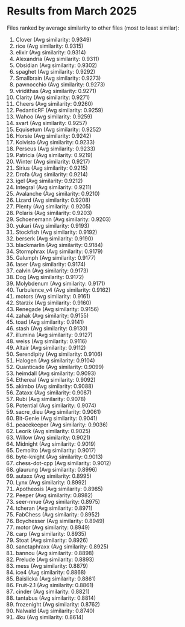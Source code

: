 # Results from March 2025

Files ranked by average similarity to other files (most to least similar):
1. Clover (Avg similarity: 0.9349)
2. rice (Avg similarity: 0.9315)
3. elixir (Avg similarity: 0.9314)
4. Alexandria (Avg similarity: 0.9311)
5. Obsidian (Avg similarity: 0.9302)
6. spaghet (Avg similarity: 0.9292)
7. Smallbrain (Avg similarity: 0.9273)
8. pawnocchio (Avg similarity: 0.9273)
9. viridithas (Avg similarity: 0.9271)
10. Clarity (Avg similarity: 0.9271)
11. Cheers (Avg similarity: 0.9260)
12. PedanticRF (Avg similarity: 0.9259)
13. Wahoo (Avg similarity: 0.9259)
14. svart (Avg similarity: 0.9257)
15. Equisetum (Avg similarity: 0.9252)
16. Horsie (Avg similarity: 0.9242)
17. Koivisto (Avg similarity: 0.9233)
18. Perseus (Avg similarity: 0.9233)
19. Patricia (Avg similarity: 0.9219)
20. Winter (Avg similarity: 0.9217)
21. Sirius (Avg similarity: 0.9215)
22. Drofa (Avg similarity: 0.9214)
23. igel (Avg similarity: 0.9212)
24. Integral (Avg similarity: 0.9211)
25. Avalanche (Avg similarity: 0.9210)
26. Lizard (Avg similarity: 0.9208)
27. Plenty (Avg similarity: 0.9205)
28. Polaris (Avg similarity: 0.9203)
29. Schoenemann (Avg similarity: 0.9203)
30. yukari (Avg similarity: 0.9193)
31. Stockfish (Avg similarity: 0.9192)
32. berserk (Avg similarity: 0.9190)
33. blackmarlin (Avg similarity: 0.9184)
34. Stormphrax (Avg similarity: 0.9179)
35. Galumph (Avg similarity: 0.9177)
36. laser (Avg similarity: 0.9174)
37. calvin (Avg similarity: 0.9173)
38. Dog (Avg similarity: 0.9172)
39. Molybdenum (Avg similarity: 0.9171)
40. Turbulence_v4 (Avg similarity: 0.9162)
41. motors (Avg similarity: 0.9161)
42. Starzix (Avg similarity: 0.9160)
43. Renegade (Avg similarity: 0.9156)
44. zahak (Avg similarity: 0.9155)
45. toad (Avg similarity: 0.9141)
46. stash (Avg similarity: 0.9130)
47. illumina (Avg similarity: 0.9127)
48. weiss (Avg similarity: 0.9116)
49. Altair (Avg similarity: 0.9112)
50. Serendipity (Avg similarity: 0.9106)
51. Halogen (Avg similarity: 0.9104)
52. Quanticade (Avg similarity: 0.9099)
53. heimdall (Avg similarity: 0.9093)
54. Ethereal (Avg similarity: 0.9092)
55. akimbo (Avg similarity: 0.9088)
56. Zataxx (Avg similarity: 0.9087)
57. Rubi (Avg similarity: 0.9078)
58. Potential (Avg similarity: 0.9074)
59. sacre_dieu (Avg similarity: 0.9061)
60. Bit-Genie (Avg similarity: 0.9041)
61. peacekeeper (Avg similarity: 0.9036)
62. Leorik (Avg similarity: 0.9025)
63. Willow (Avg similarity: 0.9021)
64. Midnight (Avg similarity: 0.9019)
65. Demolito (Avg similarity: 0.9017)
66. byte-knight (Avg similarity: 0.9013)
67. chess-dot-cpp (Avg similarity: 0.9012)
68. glaurung (Avg similarity: 0.8996)
69. autaxx (Avg similarity: 0.8995)
70. Lynx (Avg similarity: 0.8992)
71. Apotheosis (Avg similarity: 0.8985)
72. Peeper (Avg similarity: 0.8982)
73. seer-nnue (Avg similarity: 0.8975)
74. tcheran (Avg similarity: 0.8971)
75. FabChess (Avg similarity: 0.8952)
76. Boychesser (Avg similarity: 0.8949)
77. motor (Avg similarity: 0.8949)
78. carp (Avg similarity: 0.8935)
79. Stoat (Avg similarity: 0.8926)
80. sanctaphraxx (Avg similarity: 0.8925)
81. bannou (Avg similarity: 0.8898)
82. Prelude (Avg similarity: 0.8893)
83. mess (Avg similarity: 0.8879)
84. ice4 (Avg similarity: 0.8868)
85. Baislicka (Avg similarity: 0.8861)
86. Fruit-2.1 (Avg similarity: 0.8861)
87. cinder (Avg similarity: 0.8821)
88. tantabus (Avg similarity: 0.8814)
89. frozenight (Avg similarity: 0.8762)
90. Nalwald (Avg similarity: 0.8740)
91. 4ku (Avg similarity: 0.8614)
